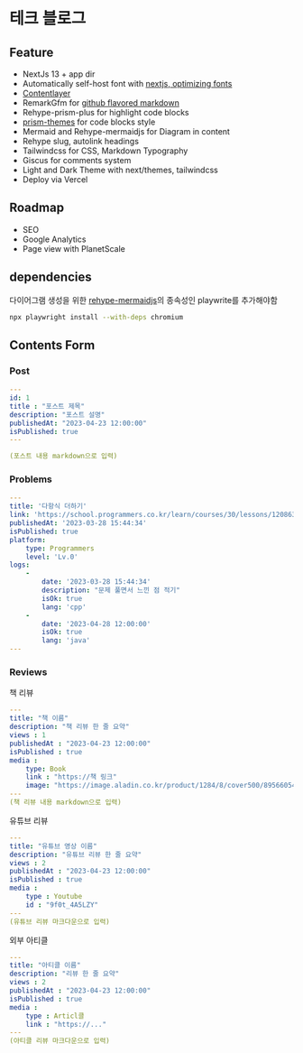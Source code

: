# 테크 블로그

## Feature

- NextJs 13 + app dir
- Automatically self-host font with [nextjs, optimizing fonts](https://beta.nextjs.org/docs/optimizing/fonts#google-fonts)
- [Contentlayer](https://www.contentlayer.dev/blog/working-with-content-is-hard-for-developers)
- RemarkGfm for [github flavored markdown](https://github.github.com/gfm/)
- Rehype-prism-plus for highlight code blocks
- [prism-themes](https://github.com/PrismJS/prism-themes/tree/master/themes) for code blocks style
- Mermaid and Rehype-mermaidjs for Diagram in content
- Rehype slug, autolink headings
- Tailwindcss for CSS, Markdown Typography
- Giscus for comments system
- Light and Dark Theme with next/themes, tailwindcss
- Deploy via Vercel
  
## Roadmap

- SEO
- Google Analytics
- Page view with PlanetScale

## dependencies

다이어그램 생성을 위한 [rehype-mermaidjs](https://github.com/remcohaszing/rehype-mermaidjs)의 종속성인 playwrite를 추가해야함

```bash
npx playwright install --with-deps chromium
```

## Contents Form

### Post

```yaml
---
id: 1
title : "포스트 제목"
description: "포스트 설명"
publishedAt: "2023-04-23 12:00:00"
isPublished: true
---

(포스트 내용 markdown으로 입력)
```

### Problems

```yaml
---
title: '다항식 더하기'
link: 'https://school.programmers.co.kr/learn/courses/30/lessons/120863'
publishedAt: '2023-03-28 15:44:34'
isPublished: true
platform: 
    type: Programmers
    level: 'Lv.0'
logs:
    - 
        date: '2023-03-28 15:44:34'
        description: "문제 풀면서 느낀 점 적기"
        isOk: true
        lang: 'cpp'
    - 
        date: '2023-04-28 12:00:00'
        isOk: true
        lang: 'java'        
---

```

### Reviews

책 리뷰

```yaml
---
title: "책 이름"
description: "책 리뷰 한 줄 요약"
views : 1
publishedAt : "2023-04-23 12:00:00"
isPublished : true
media : 
    type: Book
    link : "https://책 링크"
    image: "https://image.aladin.co.kr/product/1284/8/cover500/8956605416_3.jpg"
---
(책 리뷰 내용 markdown으로 입력)
```

유튜브 리뷰

```yaml
---
title: "유튜브 영상 이름"
description: "유튜브 리뷰 한 줄 요약"
views : 2
publishedAt : "2023-04-23 12:00:00"
isPublished : true
media : 
    type : Youtube
    id : "9f0t_4A5LZY"
---
(유튜브 리뷰 마크다운으로 입력)
```

외부 아티클

```yaml
---
title: "아티클 이름"
description: "리뷰 한 줄 요약"
views : 2
publishedAt : "2023-04-23 12:00:00"
isPublished : true
media : 
    type : Articl클
    link : "https://..."
---
(아티클 리뷰 마크다운으로 입력)
```
